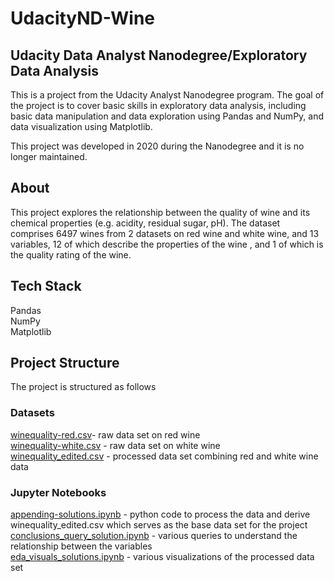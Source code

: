 # UdacityND-Wine
## Udacity Data Analyst Nanodegree/Exploratory Data Analysis

This is a project from the Udacity Analyst Nanodegree program. The goal of the project is to cover basic skills in exploratory data analysis, including basic data manipulation and data exploration using Pandas and NumPy, and data visualization using Matplotlib.

This project was developed in 2020 during the Nanodegree and it is no longer maintained. 

## About
This project explores the relationship between the quality of wine and its chemical properties (e.g. acidity, residual sugar, pH). The dataset comprises 6497 wines from 2 datasets on red wine and white wine, and 13 variables, 12 of which describe the properties of the wine , and 1 of which is the quality rating of the wine. 

## Tech Stack
Pandas  
NumPy  
Matplotlib  

## Project Structure
The project is structured as follows

### Datasets
[winequality-red.csv](https://github.com/Cinnaminson/UdacityND-Wine/files/8146098/winequality-red.csv)- raw data set on red wine  
[winequality-white.csv](https://github.com/Cinnaminson/UdacityND-Wine/files/8146099/winequality-white.csv) - raw data set on white wine  
[winequality_edited.csv](https://github.com/Cinnaminson/UdacityND-Wine/files/8146100/winequality_edited.csv) - processed data set combining red and white wine data  

### Jupyter Notebooks
[appending-solutions.ipynb](./appending-solutions.ipynb) - python code to process the data and derive winequality_edited.csv which serves as the base data set for the project  
[conclusions_query_solution.ipynb](./conclusions_query_solution.ipynb) - various queries to understand the relationship between the variables  
[eda_visuals_solutions.ipynb](./eda_visuals_solutions.ipynb) - various visualizations of the processed data set  


